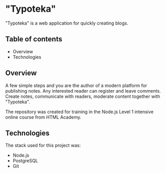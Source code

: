 # "Typoteka"
"Typoteka" is a web application for quickly creating blogs. 

## Table of contents
- Overview
- Technologies

## Overview
A few simple steps and you are the author of a modern platform for publishing notes. Any interested reader can register and leave comments. Create notes, communicate with readers, moderate content together with "Typoteka".

The repository was created for training in the Node.js Level 1 intensive online course from HTML Academy.

## Technologies
The stack used for this project was:
- Node.js
- PostgreSQL
- Git
